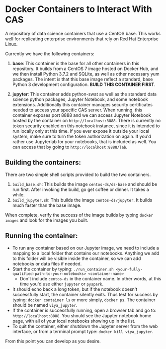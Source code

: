 Docker Containers to Interact With CAS
======================================

A repository of data science containers that use a CentOS base. This works well for replicating enterprise environments that rely on Red Hat Enterprise Linux.

Currently we have the following containers:
1. __base__: This container is the base for all other containers in this repository. It builds from a CentOS 7 image hosted on Docker Hub, and we then install Python 3.7.2 and SQLite, as well as other necessary yum packages. The intent is that this base image reflect a standard, base Python 3 development configuration. **BUILD THIS CONTAINER FIRST**.

2. __jupyter__:  This container adds python-swat as well as the standard data science python packages, Jupyter Notebook, and some notebook extensions. Additionally this container manages security certificates needed to access your specific CAS server. When running, this container exposes port 8888 and we can access Jupyter Notebook hosted by the container on `http://localhost:8888`. There is currently no token security enabled on this notebook instance, since it is intended to run locally only at this time. If you ever expose it outside your local system, make sure to turn the token authorization on again. If you'd rather use Jupyterlab for your notebooks, that is included as well. You can access that by going to `http://localhost:8888/lab`.


Building the containers:
------------------------

There are two simple shell scripts provided to build the two containers.

1. `build_base.sh`: This builds the image `centos-ds/ds-base` and should be run first. After invoking the build, go get coffee or dinner. It takes a while.
2. `build_jupyter.sh`: This builds the image `centos-ds/jupyter`. It builds much faster than the base image.

When complete, verify the success of the image builds by typing `docker images` and look for the images you built.

Running the container:
------------------------------
* To run any container based on our Jupyter image, we need to include a mapping to a local folder that contains our notebooks. Anything we add to this folder will be visible inside the container, so we can add notebooks or data files if needed.
* Start the container by typing: `./run_container.sh <your-fully-qualified-path-to-your-notebooks> <container-name>`
    * Don't include `centos-ds` in the container name. In other words, at this time you'd use either `jupyter` or `pyspark`.
* It should echo back a long token, but if the notebook doesn't successfully start, the container silently exits. Thus test for success by typing: `docker container ls` or more simply, `docker ps`. The container should be named `viya_jupyter`.
* If the container is successfully running, open a browser tab and go to: `http://localhost:8888`. You should see the Jupyter notebook home page, with all of your local notebooks showing up in the list.
* To quit the container, either shutdown the Jupyter server from the web interface, or from a terminal prompt type: `docker kill viya_jupyter`.


From this point you can develop as you desire.
